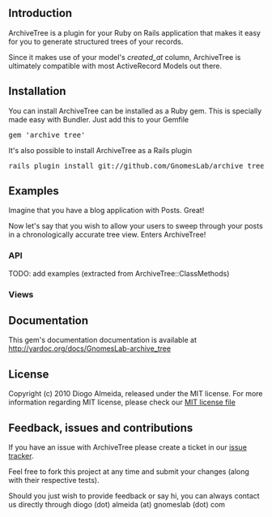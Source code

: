 ## Introduction

ArchiveTree is a plugin for your Ruby on Rails application that makes it easy for you to generate structured trees of your records.

Since it makes use of your model's _created_at_ column, ArchiveTree is ultimately compatible with most ActiveRecord Models out there.


## Installation

You can install ArchiveTree can be installed as a Ruby gem. This is specially made easy with Bundler. Just add this to your Gemfile

<pre>
gem 'archive_tree'
</pre>

It's also possible to install ArchiveTree as a Rails plugin

<pre>
rails plugin install git://github.com/GnomesLab/archive_tree.git
</pre>


## Examples

Imagine that you have a blog application with Posts. Great!

Now let's say that you wish to allow your users to sweep through your posts in a chronologically accurate tree view. Enters ArchiveTree!

### API

TODO: add examples (extracted from ArchiveTree::ClassMethods)

### Views


## Documentation

This gem's documentation documentation is available at http://yardoc.org/docs/GnomesLab-archive_tree


## License

Copyright (c) 2010 Diogo Almeida, released under the MIT license. For more information regarding MIT license, please check our [MIT license file](http://github.com/GnomesLab/archive_tree/blob/master/MIT-LICENSE)


## Feedback, issues and contributions

If you have an issue with ArchiveTree please create a ticket in our [issue tracker](http://gnomeslab.lighthouseapp.com/projects/57307-archive_tree/overview).

Feel free to fork this project at any time and submit your changes (along with their respective tests).

Should you just wish to provide feedback or say hi, you can always contact us directly through diogo (dot) almeida (at) gnomeslab (dot) com